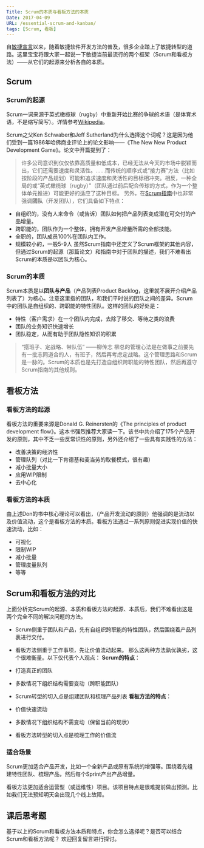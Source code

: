 ```yaml
---
Title: Scrum的本质与看板方法的本质
Date: 2017-04-09
URL: /essential-scrum-and-kanban/
tags: [Scrum, 看板]
---
```


自[敏捷宣言](https://agilemanifesto.org/)以来，随着敏捷软件开发方法的普及，很多企业踏上了敏捷转型的道路。这里宝宝将跟大家一起说一下敏捷当前最流行的两个框架（Scrum和看板方法）——从它们的起源来分析各自的本质。

## Scrum

### Scrum的起源

Scrum一词来源于英式橄榄球（rugby）中重新开始比赛的争球的术语（是体育术语，不是缩写简写）。详情参考[Wikipedia](https://en.wikipedia.org/wiki/Scrum_(rugby))。

Scrum之父Ken Schwaber和Jeff Sutherland为什么选择这个词呢？这是因为他们受到一篇1986年哈佛商业评论上的论文影响——《The New New Product Development Game》。论文中开篇提到了：
> 许多公司意识到仅仅依靠高质量和低成本，已经无法从今天的市场中脱颖而出，它们还需要速度和灵活性。……而传统的顺序式或“接力赛”方法（比如按阶段的产品规划）可能和追求速度和灵活性的目标相冲突。相反，一种全局的或“英式橄榄球（rugby）”（团队通过前后配合传球的方式，作为一个整体单元推进）可能更好的适应了这种目标。
另外，在[Scrum指南](https://scrumguides.org/)中也非常强调**团队**（开发团队），它们具备如下特点：

*   自组织的，没有人来命令（或告诉）团队如何把产品列表变成潜在可交付的产品增量。
*   跨职能的，团队作为一个整体，拥有开发产品增量所需的全部技能。
*   全职的，团队成员100%在团队内工作。
*   规模较小的，一般5-9人
虽然Scrum指南中还定义了Scrum框架的其他内容，但通过Scrum的起源（那篇论文）和指南中对于团队的描述，我们不难看出Scrum的本质是以团队为核心。

### Scrum的本质

Scrum本质是以**团队与产品**（产品列表Product Backlog，这里就不展开介绍产品列表了）为核心。注意这里指的团队，和我们平时说的团队之间的差异。Scrum中的团队是自组织的、跨职能的特性团队。这样的团队的好处是：

*   特性（客户需求）在一个团队内完成，去除了移交、等待之类的浪费
*   团队的业务知识快速增长
*   团队稳定，从而有助于团队隐性知识的积累
> “搭班子、定战略、带队伍” ——柳传志
柳总的管理心法是在做事之前要先有一批志同道合的人，有班子，然后再考虑定战略。这个管理思路和Scrum是一脉的。Scrum的本质也是先打造自组织跨职能的特性团队，然后再遵守Scrum指南的其他规则。

## 看板方法

### 看板方法的起源

看板方法的重要来源是Donald G. Reinersten的《The principles of product development flow》。这本书强烈推荐大家读一下。该书中共介绍了175个产品开发的原则，其中不乏一些反常识性的原则，另外还介绍了一些具有实践性的方法：

*   改善决策的经济性
*   管理队列（对比一下肯德基和麦当劳的取餐模式，很有趣）
*   减小批量大小
*   应用WIP限制
*   去中心化

### 看板方法的本质

由上述Don的书中核心理论可以看出，（产品开发流动的原则）他强调的是流动以及价值流动，这个是看板方法的本质。看板方法通过一系列原则促进实现价值的快速流动，比如：

*   可视化
*   限制WIP
*   减小批量
*   管理度量队列
*   等等

## Scrum和看板方法的对比

上面分析完Scrum的起源、本质和看板方法的起源、本质后，我们不难看出这是两个完全不同的解决问题的方法。

*   Scrum侧重于团队和产品，先有自组织跨职能的特性团队，然后围绕着产品列表进行交付。
*   看板方法侧重于工作事项，先让价值流动起来。
那么这两种方法孰优孰劣，这个很难衡量。以下仅代表个人观点：
**Scrum的特点**：

*   打造真正的团队
*   多数情况下组织结构需要变动（跨职能团队）
*   Scrum转型的切入点是组建团队和梳理产品列表
**看板方法的特点**：

*   价值快速流动
*   多数情况下组织结构不需变动（保留当前的现状）
*   看板方法转型的切入点是梳理工作的价值流

### 适合场景

Scrum更加适合产品开发，比如一个全新产品或原有系统的增强等。围绕着先组建特性团队、梳理产品，然后每个Sprint产出产品增量。

看板方法更加适合运营型（或运维性）项目。该项目特点是很难提前做出预测。比如我们无法预知明天会出现几个线上故障。

## 课后思考题

基于以上的Scrum和看板方法本质和特点，你会怎么选择呢？是否可以结合Scrum和看板方法呢？
欢迎回复留言进行探讨。
